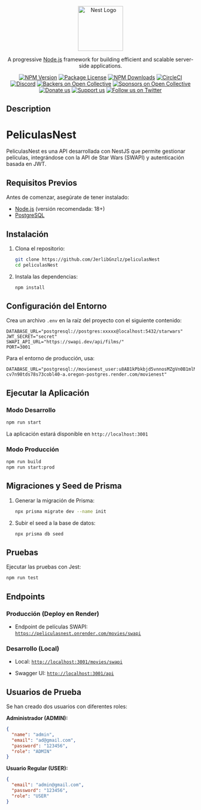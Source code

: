 <p align="center">
  <a href="http://nestjs.com/" target="blank"><img src="https://nestjs.com/img/logo-small.svg" width="120" alt="Nest Logo" /></a>
</p>

[circleci-image]: https://img.shields.io/circleci/build/github/nestjs/nest/master?token=abc123def456
[circleci-url]: https://circleci.com/gh/nestjs/nest

  <p align="center">A progressive <a href="http://nodejs.org" target="_blank">Node.js</a> framework for building efficient and scalable server-side applications.</p>
    <p align="center">
<a href="https://www.npmjs.com/~nestjscore" target="_blank"><img src="https://img.shields.io/npm/v/@nestjs/core.svg" alt="NPM Version" /></a>
<a href="https://www.npmjs.com/~nestjscore" target="_blank"><img src="https://img.shields.io/npm/l/@nestjs/core.svg" alt="Package License" /></a>
<a href="https://www.npmjs.com/~nestjscore" target="_blank"><img src="https://img.shields.io/npm/dm/@nestjs/common.svg" alt="NPM Downloads" /></a>
<a href="https://circleci.com/gh/nestjs/nest" target="_blank"><img src="https://img.shields.io/circleci/build/github/nestjs/nest/master" alt="CircleCI" /></a>
<a href="https://discord.gg/G7Qnnhy" target="_blank"><img src="https://img.shields.io/badge/discord-online-brightgreen.svg" alt="Discord"/></a>
<a href="https://opencollective.com/nest#backer" target="_blank"><img src="https://opencollective.com/nest/backers/badge.svg" alt="Backers on Open Collective" /></a>
<a href="https://opencollective.com/nest#sponsor" target="_blank"><img src="https://opencollective.com/nest/sponsors/badge.svg" alt="Sponsors on Open Collective" /></a>
  <a href="https://paypal.me/kamilmysliwiec" target="_blank"><img src="https://img.shields.io/badge/Donate-PayPal-ff3f59.svg" alt="Donate us"/></a>
    <a href="https://opencollective.com/nest#sponsor"  target="_blank"><img src="https://img.shields.io/badge/Support%20us-Open%20Collective-41B883.svg" alt="Support us"></a>
  <a href="https://twitter.com/nestframework" target="_blank"><img src="https://img.shields.io/twitter/follow/nestframework.svg?style=social&label=Follow" alt="Follow us on Twitter"></a>
</p>
  <!--[![Backers on Open Collective](https://opencollective.com/nest/backers/badge.svg)](https://opencollective.com/nest#backer)
  [![Sponsors on Open Collective](https://opencollective.com/nest/sponsors/badge.svg)](https://opencollective.com/nest#sponsor)-->

## Description
# PeliculasNest

PeliculasNest es una API desarrollada con NestJS que permite gestionar películas, integrándose con la API de Star Wars (SWAPI) y autenticación basada en JWT.

## Requisitos Previos

Antes de comenzar, asegúrate de tener instalado:

- [Node.js](https://nodejs.org/) (versión recomendada: 18+)
- [PostgreSQL](https://www.postgresql.org/)


## Instalación

1. Clona el repositorio:

   ```sh
   git clone https://github.com/JerlibGnzlz/peliculasNest
   cd peliculasNest
   ```

2. Instala las dependencias:

   ```sh
   npm install
   ```

## Configuración del Entorno

Crea un archivo `.env` en la raíz del proyecto con el siguiente contenido:

```env
DATABASE_URL="postgresql://postgres:xxxxx@localhost:5432/starwars"
JWT_SECRET="secret"
SWAPI_API_URL="https://swapi.dev/api/films/"
PORT=3001
```

Para el entorno de producción, usa:

```env
DATABASE_URL="postgresql://movienest_user:u8AB1kPbkbjd5vnnosMZgVn0B1mlMaPB@dpg-cv7n98tds78s73cobl40-a.oregon-postgres.render.com/movienest"
```

## Ejecutar la Aplicación

### Modo Desarrollo

```sh
npm run start
```

La aplicación estará disponible en `http://localhost:3001`

### Modo Producción

```sh
npm run build
npm run start:prod
```

## Migraciones y Seed de Prisma

1. Generar la migración de Prisma:
   ```sh
   npx prisma migrate dev --name init
   ```
2. Subir el seed a la base de datos:
   ```sh
   npx prisma db seed
   ```

## Pruebas

Ejecutar las pruebas con Jest:

```sh
npm run test
```

## Endpoints

### Producción (Deploy en Render)

- Endpoint de películas SWAPI: [`https://peliculasnest.onrender.com/movies/swapi`](https://peliculasnest.onrender.com/movies/swapi)

### Desarrollo (Local)

- Local: [`http://localhost:3001/movies/swapi`](http://localhost:3001/movies/swapi)


- Swagger UI: [`http://localhost:3001/api`](http://localhost:3001/api)

## Usuarios de Prueba

Se han creado dos usuarios con diferentes roles:

**Administrador (ADMIN):**

```json
{
  "name": "admin",
  "email": "ad@gmail.com",
  "password": "123456",
  "role": "ADMIN"
}
```

**Usuario Regular (USER):**

```json
{
  "email": "admin@gmail.com",
  "password": "123456",
  "role": "USER"
}
```



